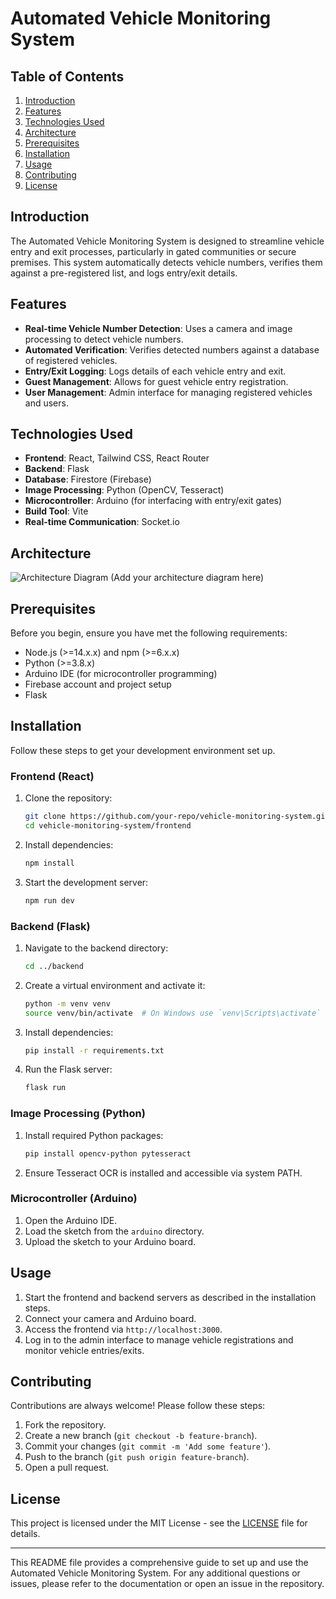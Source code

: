 # Automated Vehicle Monitoring System

## Table of Contents

1. [Introduction](#introduction)
2. [Features](#features)
3. [Technologies Used](#technologies-used)
4. [Architecture](#architecture)
5. [Prerequisites](#prerequisites)
6. [Installation](#installation)
7. [Usage](#usage)
8. [Contributing](#contributing)
9. [License](#license)

## Introduction

The Automated Vehicle Monitoring System is designed to streamline vehicle entry and exit processes, particularly in gated communities or secure premises. This system automatically detects vehicle numbers, verifies them against a pre-registered list, and logs entry/exit details.

## Features

- **Real-time Vehicle Number Detection**: Uses a camera and image processing to detect vehicle numbers.
- **Automated Verification**: Verifies detected numbers against a database of registered vehicles.
- **Entry/Exit Logging**: Logs details of each vehicle entry and exit.
- **Guest Management**: Allows for guest vehicle entry registration.
- **User Management**: Admin interface for managing registered vehicles and users.

## Technologies Used

- **Frontend**: React, Tailwind CSS, React Router
- **Backend**: Flask
- **Database**: Firestore (Firebase)
- **Image Processing**: Python (OpenCV, Tesseract)
- **Microcontroller**: Arduino (for interfacing with entry/exit gates)
- **Build Tool**: Vite
- **Real-time Communication**: Socket.io

## Architecture

![Architecture Diagram](./architecture-diagram.png) (Add your architecture diagram here)

## Prerequisites

Before you begin, ensure you have met the following requirements:

- Node.js (>=14.x.x) and npm (>=6.x.x)
- Python (>=3.8.x)
- Arduino IDE (for microcontroller programming)
- Firebase account and project setup
- Flask

## Installation

Follow these steps to get your development environment set up.

### Frontend (React)

1. Clone the repository:
    ```sh
    git clone https://github.com/your-repo/vehicle-monitoring-system.git
    cd vehicle-monitoring-system/frontend
    ```

2. Install dependencies:
    ```sh
    npm install
    ```

3. Start the development server:
    ```sh
    npm run dev
    ```

### Backend (Flask)

1. Navigate to the backend directory:
    ```sh
    cd ../backend
    ```

2. Create a virtual environment and activate it:
    ```sh
    python -m venv venv
    source venv/bin/activate  # On Windows use `venv\Scripts\activate`
    ```

3. Install dependencies:
    ```sh
    pip install -r requirements.txt
    ```

4. Run the Flask server:
    ```sh
    flask run
    ```

### Image Processing (Python)

1. Install required Python packages:
    ```sh
    pip install opencv-python pytesseract
    ```

2. Ensure Tesseract OCR is installed and accessible via system PATH.

### Microcontroller (Arduino)

1. Open the Arduino IDE.
2. Load the sketch from the `arduino` directory.
3. Upload the sketch to your Arduino board.

## Usage

1. Start the frontend and backend servers as described in the installation steps.
2. Connect your camera and Arduino board.
3. Access the frontend via `http://localhost:3000`.
4. Log in to the admin interface to manage vehicle registrations and monitor vehicle entries/exits.

## Contributing

Contributions are always welcome! Please follow these steps:

1. Fork the repository.
2. Create a new branch (`git checkout -b feature-branch`).
3. Commit your changes (`git commit -m 'Add some feature'`).
4. Push to the branch (`git push origin feature-branch`).
5. Open a pull request.

## License

This project is licensed under the MIT License - see the [LICENSE](LICENSE) file for details.

---

This README file provides a comprehensive guide to set up and use the Automated Vehicle Monitoring System. For any additional questions or issues, please refer to the documentation or open an issue in the repository.
